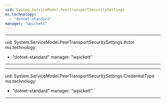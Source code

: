 ```yaml
---
uid: System.ServiceModel.PeerTransportSecuritySettings
ms.technology: 
  - "dotnet-standard"
manager: "wpickett"
---
```


---
uid: System.ServiceModel.PeerTransportSecuritySettings.#ctor
ms.technology: 
  - "dotnet-standard"
manager: "wpickett"
---

---
uid: System.ServiceModel.PeerTransportSecuritySettings.CredentialType
ms.technology: 
  - "dotnet-standard"
manager: "wpickett"
---
